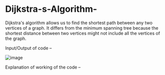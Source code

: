 # Dijkstra-s-Algorithm-

Dijkstra's algorithm allows us to find the shortest path between any two vertices of a graph. It differs from the minimum spanning tree because the shortest distance between two vertices might not include all the vertices of the graph.

Input/Output of code – 

![image](https://user-images.githubusercontent.com/65345575/180661102-e5686129-ddd8-4dda-ab4a-f0c448026feb.png)

Explanation of working of the code –


